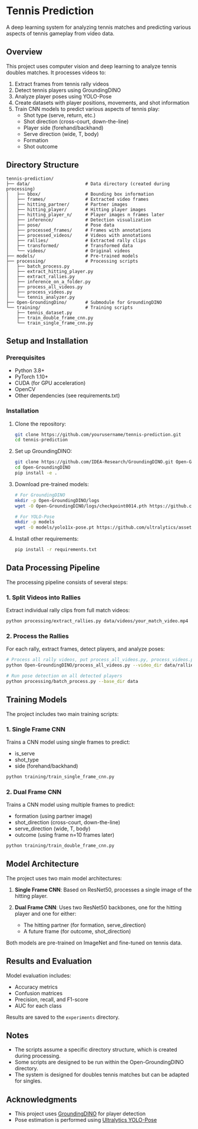 # Tennis Prediction

A deep learning system for analyzing tennis matches and predicting various aspects of tennis gameplay from video data.

## Overview

This project uses computer vision and deep learning to analyze tennis doubles matches. It processes videos to:

1. Extract frames from tennis rally videos
2. Detect tennis players using GroundingDINO
3. Analyze player poses using YOLO-Pose
4. Create datasets with player positions, movements, and shot information
5. Train CNN models to predict various aspects of tennis play:
   - Shot type (serve, return, etc.)
   - Shot direction (cross-court, down-the-line)
   - Player side (forehand/backhand)
   - Serve direction (wide, T, body)
   - Formation
   - Shot outcome

## Directory Structure

```
tennis-prediction/
├── data/                     # Data directory (created during processing)
│   ├── bbox/                 # Bounding box information
│   ├── frames/               # Extracted video frames
│   ├── hitting_partner/      # Partner images
│   ├── hitting_player/       # Hitting player images
│   ├── hitting_player_n/     # Player images n frames later
│   ├── inference/            # Detection visualization
│   ├── pose/                 # Pose data
│   ├── processed_frames/     # Frames with annotations
│   ├── processed_videos/     # Videos with annotations
│   ├── rallies/              # Extracted rally clips
│   ├── transformed/          # Transformed data
│   └── videos/               # Original videos
├── models/                   # Pre-trained models
├── processing/               # Processing scripts
│   ├── batch_process.py
│   ├── extract_hitting_player.py
│   ├── extract_rallies.py
│   ├── inference_on_a_folder.py
│   ├── process_all_videos.py
│   ├── process_videos.py
│   └── tennis_analyzer.py
├── Open-GroundingDino/       # Submodule for GroundingDINO
└── training/                 # Training scripts
    ├── tennis_dataset.py
    ├── train_double_frame_cnn.py
    └── train_single_frame_cnn.py
```

## Setup and Installation

### Prerequisites

- Python 3.8+
- PyTorch 1.10+
- CUDA (for GPU acceleration)
- OpenCV
- Other dependencies (see requirements.txt)

### Installation

1. Clone the repository:
   ```bash
   git clone https://github.com/yourusername/tennis-prediction.git
   cd tennis-prediction
   ```

2. Set up GroundingDINO:
   ```bash
   git clone https://github.com/IDEA-Research/GroundingDINO.git Open-GroundingDINO
   cd Open-GroundingDINO
   pip install -e .
   ```

3. Download pre-trained models:
   ```bash
   # For GroundingDINO
   mkdir -p Open-GroundingDINO/logs
   wget -O Open-GroundingDINO/logs/checkpoint0014.pth https://github.com/IDEA-Research/GroundingDINO/releases/download/v0.1.0-alpha/groundingdino_swint_ogc.pth
   
   # For YOLO-Pose
   mkdir -p models
   wget -O models/yolo11x-pose.pt https://github.com/ultralytics/assets/releases/download/v8.1.0/yolov11x-pose.pt
   ```

4. Install other requirements:
   ```bash
   pip install -r requirements.txt
   ```

## Data Processing Pipeline

The processing pipeline consists of several steps:

### 1. Split Videos into Rallies

Extract individual rally clips from full match videos:

```bash
python processing/extract_rallies.py data/videos/your_match_video.mp4
```

### 2. Process the Rallies

For each rally, extract frames, detect players, and analyze poses:

```bash
# Process all rally videos, put process_all_videos.py, process_videos.py, inference_on_a_folder.py files inside Open-GroundingDINO folder
python Open-GroundingDINO/process_all_videos.py --video_dir data/rallies --config_file Open-GroundingDINO/tools/GroundingDINO_SwinT_OGC.py --checkpoint_path Open-GroundingDINO/logs/checkpoint0014.pth --text_prompt "tennis player"

# Run pose detection on all detected players
python processing/batch_process.py --base_dir data
```

## Training Models

The project includes two main training scripts:

### 1. Single Frame CNN

Trains a CNN model using single frames to predict:
- is_serve
- shot_type
- side (forehand/backhand)

```bash
python training/train_single_frame_cnn.py
```

### 2. Dual Frame CNN

Trains a CNN model using multiple frames to predict:
- formation (using partner image)
- shot_direction (cross-court, down-the-line)
- serve_direction (wide, T, body)
- outcome (using frame n=10 frames later)

```bash
python training/train_double_frame_cnn.py
```

## Model Architecture

The project uses two main model architectures:

1. **Single Frame CNN**: Based on ResNet50, processes a single image of the hitting player.

2. **Dual Frame CNN**: Uses two ResNet50 backbones, one for the hitting player and one for either:
   - The hitting partner (for formation, serve_direction)
   - A future frame (for outcome, shot_direction)

Both models are pre-trained on ImageNet and fine-tuned on tennis data.

## Results and Evaluation

Model evaluation includes:
- Accuracy metrics
- Confusion matrices
- Precision, recall, and F1-score
- AUC for each class

Results are saved to the `experiments` directory.

## Notes

- The scripts assume a specific directory structure, which is created during processing.
- Some scripts are designed to be run within the Open-GroundingDINO directory.
- The system is designed for doubles tennis matches but can be adapted for singles.

## Acknowledgments

- This project uses [GroundingDINO](https://github.com/IDEA-Research/GroundingDINO) for player detection
- Pose estimation is performed using [Ultralytics YOLO-Pose](https://github.com/ultralytics/ultralytics)